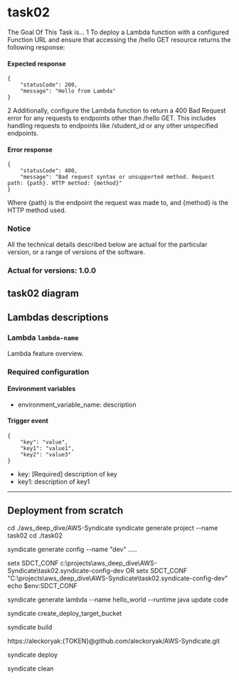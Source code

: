 # task02
The Goal Of This Task is...
1 To deploy a Lambda function with a configured Function URL and ensure that accessing the /hello GET resource returns the following response:
#### Expected response
```buildoutcfg
{
    "statusCode": 200,
    "message": "Hello from Lambda"
}
```
2 Additionally, configure the Lambda function to return a 400 Bad Request error for any requests to endpoints other than /hello GET. This includes handling requests to endpoints like /student_id or any other unspecified endpoints.

#### Error response
```buildoutcfg
{
    "statusCode": 400,
    "message": "Bad request syntax or unsupported method. Request path: {path}. HTTP method: {method}"
}
```
Where {path} is the endpoint the request was made to, and {method} is the HTTP method used.

### Notice
All the technical details described below are actual for the particular
version, or a range of versions of the software.
### Actual for versions: 1.0.0

## task02 diagram

[//]: # (![task02]&#40;pics/task02_diagram.png&#41;)

## Lambdas descriptions

### Lambda `lambda-name`
Lambda feature overview.

### Required configuration
#### Environment variables
* environment_variable_name: description

#### Trigger event
```buildoutcfg
{
    "key": "value",
    "key1": "value1",
    "key2": "value3"
}
```
* key: [Required] description of key
* key1: description of key1


---

## Deployment from scratch
cd ./aws_deep_dive/AWS-Syndicate
syndicate generate project --name task02
cd ./task02

syndicate generate config --name "dev"  .....


setx SDCT_CONF c:\projects\aws_deep_dive\AWS-Syndicate\task02\.syndicate-config-dev
OR
setx SDCT_CONF "C:\projects\aws_deep_dive\AWS-Syndicate\task02\.syndicate-config-dev"
echo $env:SDCT_CONF



syndicate generate lambda --name hello_world  --runtime java
update code

syndicate create_deploy_target_bucket

syndicate build

https://aleckoryak:{TOKEN}@github.com/aleckoryak/AWS-Syndicate.git

syndicate deploy

syndicate clean

